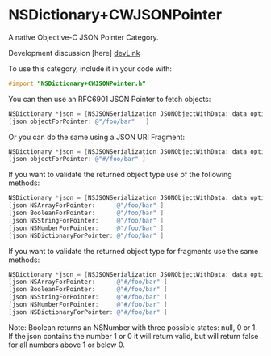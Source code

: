 NSDictionary+CWJSONPointer
==========================

A native Objective-C JSON Pointer Category.

Development discussion [here] [devLink]

[devlink]: https://groups.google.com/forum/#!forum/cwjsonpointer



To use this category, include it in your code with:

``` objective-c
#import "NSDictionary+CWJSONPointer.h"
```

You can then use an RFC6901 JSON Pointer to fetch objects:
``` Objective-C
NSDictionary *json = [NSJSONSerialization JSONObjectWithData: data options:0 error: &error ];
[json objectForPointer: @"/foo/bar"   ]
```

Or you can do the same using a JSON URI Fragment:
```Objective-C
NSDictionary *json = [NSJSONSerialization JSONObjectWithData: data options:0 error: &error ];
[json objectForPointer: @"#/foo/bar" ]
```

If you want to validate the returned object type use of the following methods:
```Objective-C
NSDictionary *json = [NSJSONSerialization JSONObjectWithData: data options:0 error: &error ];
[json NSArrayForPointer:      @"/foo/bar" ]
[json BooleanForPointer:      @"/foo/bar" ]
[json NSStringForPointer:     @"/foo/bar" ]
[json NSNumberForPointer:     @"/foo/bar" ]
[json NSDictionaryForPointer: @"/foo/bar" ]
```

If you want to validate the returned object type for fragments use the same methods:
```Objective-C
NSDictionary *json = [NSJSONSerialization JSONObjectWithData: data options:0 error: &error ];
[json NSArrayForPointer:      @"#/foo/bar" ]
[json BooleanForPointer:      @"#/foo/bar" ]
[json NSStringForPointer:     @"#/foo/bar" ]
[json NSNumberForPointer:     @"#/foo/bar" ]
[json NSDictionaryForPointer: @"#/foo/bar" ]
```
Note: Boolean returns an NSNumber with three possible states: null, 0 or 1. If the json contains the number 1 or 0 it will return valid, but will return false for all numbers above 1 or below 0.
